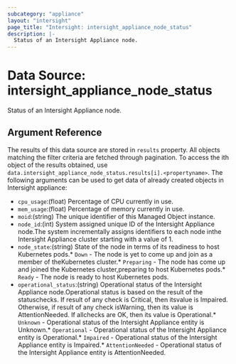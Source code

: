 ```yaml
---
subcategory: "appliance"
layout: "intersight"
page_title: "Intersight: intersight_appliance_node_status"
description: |-
  Status of an Intersight Appliance node.
---
```


# Data Source: intersight_appliance_node_status
Status of an Intersight Appliance node.
## Argument Reference
The results of this data source are stored in `results` property.
All objects matching the filter criteria are fetched through pagination.
To access the ith object of the results obtained, use `data.intersight_appliance_node_status.results[i].<propertyname>`.
The following arguments can be used to get data of already created objects in Intersight appliance:
* `cpu_usage`:(float) Percentage of CPU currently in use. 
* `mem_usage`:(float) Percentage of memory currently in use. 
* `moid`:(string) The unique identifier of this Managed Object instance. 
* `node_id`:(int) System assigned unique ID of the Intersight Appliance node.The system incrementally assigns identifiers to each node inthe Intersight Appliance cluster starting with a value of 1. 
* `node_state`:(string) State of the node in terms of its readiness to host Kubernetes pods.* `Down` - The node is yet to come up and join as a member of theKubernetes cluster.* `Preparing` - The node has come up and joined the Kubernetes cluster,preparing to host Kubernetes pods.* `Ready` - The node is ready to host Kubernetes pods. 
* `operational_status`:(string) Operational status of the Intersight Appliance node.Operational status is based on the result of the statuschecks. If result of any check is Critical, then itsvalue is Impaired. Otherwise, if result of any check isWarning, then its value is AttentionNeeded. If allchecks are OK, then its value is Operational.* `Unknown` - Operational status of the Intersight Appliance entity is Unknown.* `Operational` - Operational status of the Intersight Appliance entity is Operational.* `Impaired` - Operational status of the Intersight Appliance entity is Impaired.* `AttentionNeeded` - Operational status of the Intersight Appliance entity is AttentionNeeded. 
 
